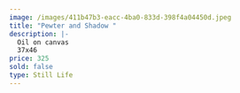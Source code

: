 ```yaml
---
image: /images/411b47b3-eacc-4ba0-833d-398f4a04450d.jpeg
title: "Pewter and Shadow "
description: |-
  Oil on canvas
  37x46
price: 325
sold: false
type: Still Life
---
```

